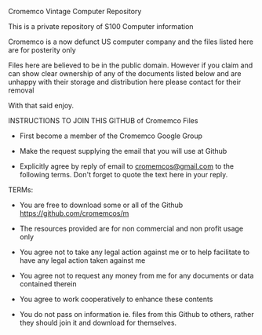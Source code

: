 Cromemco Vintage Computer Repository

This is a private repository of S100 Computer information

Cromemco is a now defunct US computer company and the files listed here are for posterity only

Files here are believed to be in the public domain. However if you claim and can show clear ownership of any of the documents listed below and are unhappy with their storage and distribution here please contact for their removal

With that said enjoy.

INSTRUCTIONS TO JOIN THIS GITHUB of Cromemco Files

- First become a member of the Cromemco Google Group

- Make the request supplying the email that you will use at Github

- Explicitly agree by reply of email to cromemcos@gmail.com to the following terms.   Don't forget to quote the text here in your reply.

TERMs:

- You are free to download some or all of the Github https://github.com/cromemcos/m

- The resources provided are for non commercial and non profit usage only

- You agree not to take any legal action against me or to help facilitate to have any legal action taken against me

- You agree not to request any money from me for any documents or data contained therein

- You agree to work cooperatively to enhance these contents

- You do not pass on information ie. files from this Github to others, rather they should join it and download for themselves.
